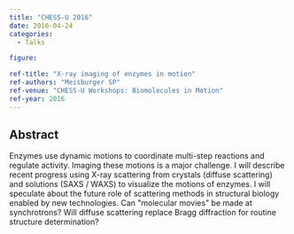 ```yaml
---
title: "CHESS-U 2016"
date: 2016-04-24
categories:
  - Talks

figure:

ref-title: "X-ray imaging of enzymes in motion"
ref-authors: "Meisburger SP"
ref-venue: "CHESS-U Workshops: Biomolecules in Motion"
ref-year: 2016
---
```


## Abstract

Enzymes use dynamic motions to coordinate multi-step reactions and regulate activity. Imaging these motions is a major challenge. I will describe recent progress using X-ray scattering from crystals (diffuse scattering) and solutions (SAXS / WAXS) to visualize the motions of enzymes. I will speculate about the future role of scattering methods in structural biology enabled by new technologies. Can "molecular movies" be made at synchrotrons? Will diffuse scattering replace Bragg diffraction for routine structure determination?
